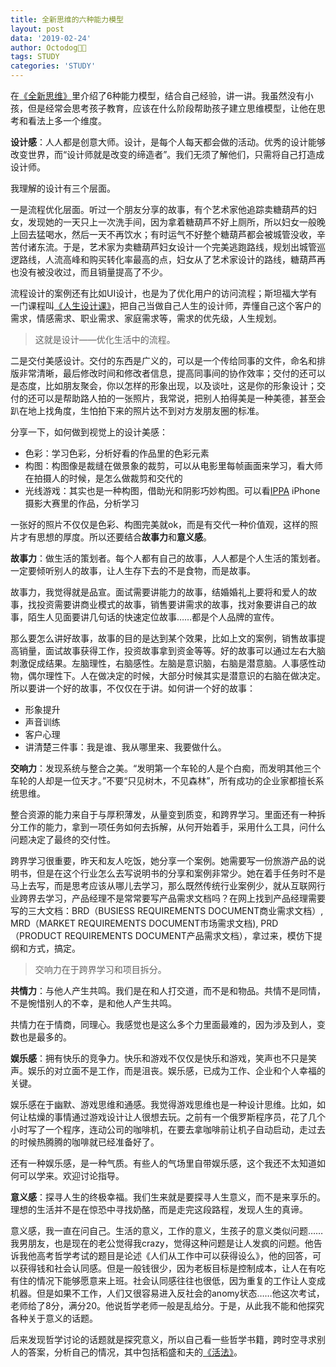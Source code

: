 ```yaml
---
title: 全新思维的六种能力模型
layout: post
data: '2019-02-24'
author: Octodog🐙🐶
tags: STUDY
categories: 'STUDY'
---
```


在[《全新思维》](https://book.douban.com/subject/24325339/)里介绍了6种能力模型，结合自己经验，讲一讲。我虽然没有小孩，但是经常会思考孩子教育，应该在什么阶段帮助孩子建立思维模型，让他在思考和看法上多一个维度。


[](https://raw.githubusercontent.com/aJiea/ajiea.github.io/master/_posts/20190224/01.jpg)


**设计感**：人人都是创意大师。设计，是每个人每天都会做的活动。优秀的设计能够改变世界，而“设计师就是改变的缔造者”。我们无须了解他们，只需将自己打造成设计师。

我理解的设计有三个层面。

一是流程优化层面。听过一个朋友分享的故事，有个艺术家他追踪卖糖葫芦的妇女，发现她的一天只上一次洗手间，因为拿着糖葫芦不好上厕所，所以妇女一般晚上回去猛喝水，然后一天不再饮水；有时运气不好整个糖葫芦都会被城管没收，辛苦付诸东流。于是，艺术家为卖糖葫芦妇女设计一个完美逃跑路线，规划出城管巡逻路线，人流高峰和购买转化率最高的点，妇女从了艺术家设计的路线，糖葫芦再也没有被没收过，而且销量提高了不少。

流程设计的案例还有比如UI设计，也是为了优化用户的访问流程；斯坦福大学有一门课程叫[《人生设计课》](https://book.douban.com/subject/27601926/)，把自己当做自己人生的设计师，弄懂自己这个客户的需求，情感需求、职业需求、家庭需求等，需求的优先级，人生规划。


> 这就是设计——优化生活中的流程。

二是交付美感设计。交付的东西是广义的，可以是一个传给同事的文件，命名和排版非常清晰，最后修改时间和修改者信息，提高同事间的协作效率；交付的还可以是态度，比如朋友聚会，你以怎样的形象出现，以及谈吐，这是你的形象设计；交付的还可以是帮助路人拍的一张照片，我常说，把别人拍得美是一种美德，甚至会趴在地上找角度，生怕拍下来的照片达不到对方发朋友圈的标准。

分享一下，如何做到视觉上的设计美感：
- 色彩：学习色彩，分析好看的作品里的色彩元素
- 构图：构图像是裁缝在做景象的裁剪，可以从电影里每帧画面来学习，看大师在拍摄人的时候，是怎么做裁剪和交代的
- 光线游戏：其实也是一种构图，借助光和阴影巧妙构图。可以看[IPPA](https://www.ippawards.com/) iPhone摄影大赛里的作品，分析学习


一张好的照片不仅仅是色彩、构图完美就ok，而是有交代一种价值观，这样的照片才有思想的厚度。所以还要结合**故事力**和**意义感**。



**故事力**：做生活的策划者。每个人都有自己的故事，人人都是个人生活的策划者。一定要倾听别人的故事，让人生存下去的不是食物，而是故事。

故事力，我觉得就是品宣。面试需要讲能力的故事，结婚婚礼上要将和爱人的故事，找投资需要讲商业模式的故事，销售要讲需求的故事，找对象要讲自己的故事，陌生人见面要讲几句话的快速定位故事……都是个人品牌的宣传。

那么要怎么讲好故事，故事的目的是达到某个效果，比如上文的案例，销售故事提高销量，面试故事获得工作，投资故事拿到资金等等。好的故事可以通过左右大脑刺激促成结果。左脑理性，右脑感性。左脑是意识脑，右脑是潜意脑。人事感性动物，偶尔理性下。人在做决定的时候，大部分时候其实是潜意识的右脑在做决定。所以要讲一个好的故事，不仅仅在于讲。如何讲一个好的故事：
- 形象提升
- 声音训练
- 客户心理
- 讲清楚三件事：我是谁、我从哪里来、我要做什么。


**交响力**：发现系统与整合之美。“发明第一个车轮的人是个白痴，而发明其他三个车轮的人却是一位天才。”不要“只见树木，不见森林”，所有成功的企业家都擅长系统思维。

整合资源的能力来自于与厚积薄发，从量变到质变，和跨界学习。里面还有一种拆分工作的能力，拿到一项任务如何去拆解，从何开始着手，采用什么工具，问什么问题决定了最终的交付性。

跨界学习很重要，昨天和友人吃饭，她分享一个案例。她需要写一份旅游产品的说明书，但是在这个行业怎么去写说明书的分享和案例非常少。她在着手任务时不是马上去写，而是思考应该从哪儿去学习，那么既然传统行业案例少，就从互联网行业跨界去学习，产品经理不是常常要写产品需求文档吗？在网上找到产品经理需要写的三大文档：BRD（BUSIESS REQUIREMENTS DOCUMENT商业需求文档）, MRD（MARKET REQUIREMENTS DOCUMENT市场需求文档), PRD（PRODUCT REQUIREMENTS DOCUMENT产品需求文档），拿过来，模仿下提纲和方式，搞定。

> 交响力在于跨界学习和项目拆分。


**共情力**：与他人产生共鸣。我们是在和人打交道，而不是和物品。共情不是同情，不是惋惜别人的不幸，是和他人产生共鸣。

共情力在于情商，同理心。我感觉也是这么多个力里面最难的，因为涉及到人，变数也是最多的。


**娱乐感**：拥有快乐的竞争力。快乐和游戏不仅仅是快乐和游戏，笑声也不只是笑声。娱乐的对立面不是工作，而是沮丧。娱乐感，已成为工作、企业和个人幸福的关键。

娱乐感在于幽默、游戏思维和通感。我觉得游戏思维也是一种设计思维。比如，如何让枯燥的事情通过游戏设计让人很想去玩。之前有一个俄罗斯程序员，花了几个小时写了一个程序，连动公司的咖啡机，在要去拿咖啡前让机子自动启动，走过去的时候热腾腾的咖啡就已经准备好了。

还有一种娱乐感，是一种气质。有些人的气场里自带娱乐感，这个我还不太知道如何可以学来。欢迎讨论指导。

**意义感**：探寻人生的终极幸福。我们生来就是要探寻人生意义，而不是来享乐的。理想的生活并不是在惊恐中寻找奶酪，而是走完这段路程，发现人生的真谛。

意义感，我一直在问自己。生活的意义，工作的意义，生孩子的意义类似问题……我男朋友，也是现在的老公觉得我crazy，觉得这种问题是让人发疯的问题。他告诉我他高考哲学考试的题目是论述《人们从工作中可以获得设么》，他的回答，可以获得钱和社会认同感。但是一般钱很少，因为老板目标是控制成本，让人在有吃有住的情况下能够愿意来上班。社会认同感往往也很低，因为重复的工作让人变成机器。但是如果不工作，人们又很容易进入反社会的anomy状态……他这次考试，老师给了8分，满分20。他说哲学老师一般是乱给分。于是，从此我不能和他探究各种关于意义的话题。

后来发现哲学讨论的话题就是探究意义，所以自己看一些哲学书籍，跨时空寻求别人的答案，分析自己的情况，其中包括稻盛和夫的[《活法》](https://book.douban.com/subject/1269900/)。




